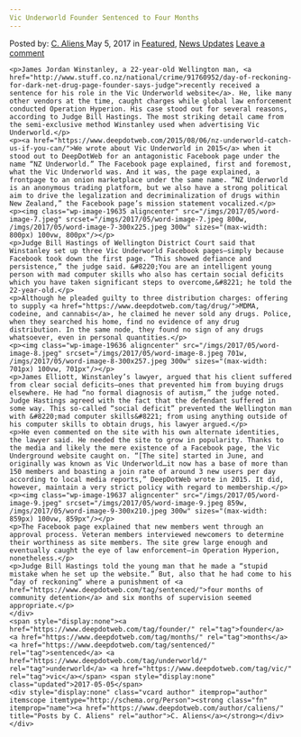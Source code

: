 ```yaml
---
Vic Underworld Founder Sentenced to Four Months
---
```

<article class="post-listing post-19630 post type-post status-publish format-standard has-post-thumbnail hentry  tag-founder tag-months tag-sentenced tag-underworld tag-vic">
    <div class="post-inner">
        <span>Posted by: <a href="https://www.deepdotweb.com/author/caliens/" title="">C. Aliens </a></span>
    <span>May 5, 2017</span>
    <span>in <a href="https://www.deepdotweb.com/category/deepdot-news/" rel="category tag">Featured</a>, <a href="https://www.deepdotweb.com/category/news-updates/" rel="category tag">News Updates</a></span>
    <span><a href="https://www.deepdotweb.com/2017/05/05/vic-underworld-founder-sentenced-four-months/#respond">Leave a comment</a></span>
    </p>
    <div class="clear"></div>
    
    <p>James Jordan Winstanley, a 22-year-old Wellington man, <a href="http://www.stuff.co.nz/national/crime/91760952/day-of-reckoning-for-dark-net-drug-page-founder-says-judge">recently received a sentence for his role in the Vic Underworld website</a>. He, like many other vendors at the time, caught charges while global law enforcement conducted Operation Hyperion. His case stood out for several reasons, according to Judge Bill Hastings. The most striking detail came from the semi-exclusive method Winstanley used when advertising Vic Underworld.</p>
    <p><a href="https://www.deepdotweb.com/2015/08/06/nz-underworld-catch-us-if-you-can/">We wrote about Vic Underworld in 2015</a> when it stood out to DeepDotWeb for an antagonistic Facebook page under the name “NZ Underworld.” The Facebook page explained, first and foremost, what the Vic Underworld was. And it was, the page explained, a frontpage to an onion marketplace under the same name. “NZ Underworld is an anonymous trading platform, but we also have a strong political aim to drive the legalization and decriminalization of drugs within New Zealand,” the Facebook page’s mission statement vocalized.</p>
    <p><img class="wp-image-19635 aligncenter" src="/imgs/2017/05/word-image-7.jpeg" srcset="/imgs/2017/05/word-image-7.jpeg 800w, /imgs/2017/05/word-image-7-300x225.jpeg 300w" sizes="(max-width: 800px) 100vw, 800px"/></p>
    <p>Judge Bill Hastings of Wellington District Court said that Winstanley set up three Vic Underworld Facebook pages—simply because Facebook took down the first page. “This showed defiance and persistence,” the judge said. &#8220;You are an intelligent young person with mad computer skills who also has certain social deficits which you have taken significant steps to overcome,&#8221; he told the 22-year-old.</p>
    <p>Although he pleaded guilty to three distribution charges: offering to supply <a href="https://www.deepdotweb.com/tag/drug/">MDMA, codeine, and cannabis</a>, he claimed he never sold any drugs. Police, when they searched his home, find no evidence of any drug distribution. In the same node, they found no sign of any drugs whatsoever, even in personal quantities.</p>
    <p><img class="wp-image-19636 aligncenter" src="/imgs/2017/05/word-image-8.jpeg" srcset="/imgs/2017/05/word-image-8.jpeg 701w, /imgs/2017/05/word-image-8-300x257.jpeg 300w" sizes="(max-width: 701px) 100vw, 701px"/></p>
    <p>James Elliott, Winstanley’s lawyer, argued that his client suffered from clear social deficits—ones that prevented him from buying drugs elsewhere. He had “no formal diagnosis of autism,” the judge noted. Judge Hastings agreed with the fact that the defendant suffered in some way. This so-called “social deficit” prevented the Wellington man with &#8220;mad computer skills&#8221; from using anything outside of his computer skills to obtain drugs, his lawyer argued.</p>
    <p>He even commented on the site with his own alternate identities, the lawyer said. He needed the site to grow in popularity. Thanks to the media and likely the mere existence of a Facebook page, the Vic Underground website caught on. “[The site] started in June, and originally was known as Vic Underworld…it now has a base of more than 150 members and boasting a join rate of around 3 new users per day according to local media reports,” DeepDotWeb wrote in 2015. It did, however, maintain a very strict policy with regard to membership.</p>
    <p><img class="wp-image-19637 aligncenter" src="/imgs/2017/05/word-image-9.jpeg" srcset="/imgs/2017/05/word-image-9.jpeg 859w, /imgs/2017/05/word-image-9-300x210.jpeg 300w" sizes="(max-width: 859px) 100vw, 859px"/></p>
    <p>The Facebook page explained that new members went through an approval process. Veteran members interviewed newcomers to determine their worthiness as site members. The site grew large enough and eventually caught the eye of law enforcement—in Operation Hyperion, nonetheless.</p>
    <p>Judge Bill Hastings told the young man that he made a “stupid mistake when he set up the website.” But, also that he had come to his “day of reckoning“ where a punishment of <a href="https://www.deepdotweb.com/tag/sentenced/">four months of community detention</a> and six months of supervision seemed appropriate.</p>
    </div>
    <span style="display:none"><a href="https://www.deepdotweb.com/tag/founder/" rel="tag">founder</a> <a href="https://www.deepdotweb.com/tag/months/" rel="tag">months</a> <a href="https://www.deepdotweb.com/tag/sentenced/" rel="tag">sentenced</a> <a href="https://www.deepdotweb.com/tag/underworld/" rel="tag">underworld</a> <a href="https://www.deepdotweb.com/tag/vic/" rel="tag">vic</a></span> <span style="display:none" class="updated">2017-05-05</span>
    <div style="display:none" class="vcard author" itemprop="author" itemscope itemtype="http://schema.org/Person"><strong class="fn" itemprop="name"><a href="https://www.deepdotweb.com/author/caliens/" title="Posts by C. Aliens" rel="author">C. Aliens</a></strong></div>
    </div>
</article>

